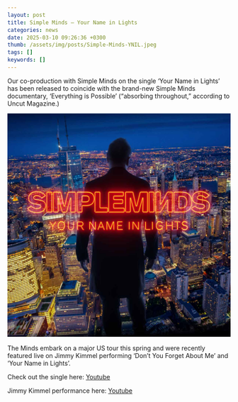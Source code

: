 ```yaml
---
layout: post
title: Simple Minds – Your Name in Lights
categories: news 
date: 2025-03-10 09:26:36 +0300
thumb: /assets/img/posts/Simple-Minds-YNIL.jpeg
tags: []
keywords: [] 
---
```


Our co-production with Simple Minds on the single ‘Your Name in Lights’ has been released to coincide with the brand-new Simple Minds documentary, ‘Everything is Possible’ (“absorbing throughout,” according to Uncut Magazine.)

![](/assets/img/posts/Simple-Minds-YNIL.jpeg)

The Minds embark on a major US tour this spring and were recently featured live on Jimmy Kimmel performing ‘Don’t You Forget About Me’ and ‘Your Name in Lights’.

Check out the single here:
[Youtube](https://www.youtube.com/watch?v=_6Si5KOKOtM&t)

Jimmy Kimmel performance here:
[Youtube](https://www.youtube.com/watch?v=Ks4XSbT1Ckc&t)
